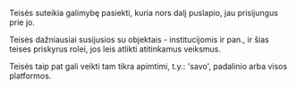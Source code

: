 Teisės suteikia galimybę pasiekti, kuria nors dalį puslapio, jau
prisijungus prie jo.

Teisės dažniausiai susijusios su objektais - institucijomis ir
pan., ir šias teises priskyrus rolei, jos leis atlikti atitinkamus
veiksmus.

Teisės taip pat gali veikti tam tikra apimtimi, t.y.: 'savo', padalinio
arba visos platformos.

